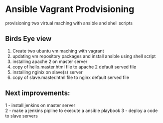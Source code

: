 # Ansible Vagrant Prodvisioning

<p> provisioning two virtual maching with ansible and shell scripts </p>

## Birds Eye view

<ol>
    <li>Create two ubuntu vm maching with vagrant </li>
    <li>updating vm repository packages and install ansible using shell script </li>
    <li>installing apache 2 on master server</li>
    <li>copy of hello.master.html file to apache 2 default served file</li>
    <li>installing nginix on slave(s) server</li>
    <li>copy of slave.master.html file to nginx default served file</li>
</ol>

## Next improvements:
1 - install jenkins on master server
<br>
2 - make a jenkins pipline to execute a ansible playbook
3 - deploy a code to slave servers
